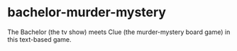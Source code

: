 # bachelor-murder-mystery
The Bachelor (the tv show) meets Clue (the murder-mystery board game) in this text-based game.
